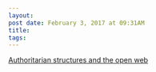 ```yaml
---
layout:
post date: February 3, 2017 at 09:31AM
title:
tags:
---
```

[Authoritarian structures and the open web](http://kottke.org/17/02/authoritarian-structures-and-the-open-web) 
 
